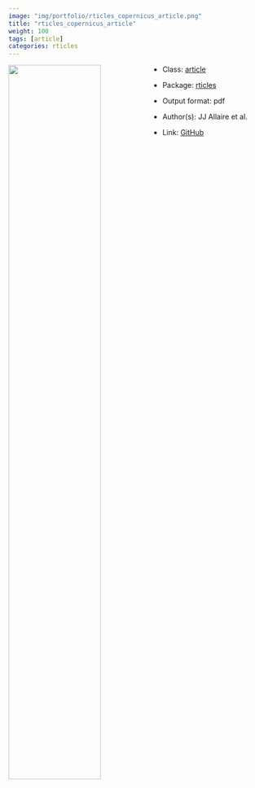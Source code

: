 ```yaml
---
image: "img/portfolio/rticles_copernicus_article.png"
title: "rticles_copernicus_article"
weight: 100
tags: [article]
categories: rticles
---
```




<!--more-->

<a href="../../img/portfolio/rticles_copernicus_article.png"><img class = "jf-image-shadow" src="../../img/portfolio/rticles_copernicus_article.png" style="display: block; margin: auto;" width="60%"  align="left"></a>

- Class: [article](../../tags/article)
- Package: [rticles](rticles)
- Output format: pdf

- Author(s): JJ Allaire et al.
- Link: [GitHub](https://github.com/rstudio/rticles)


